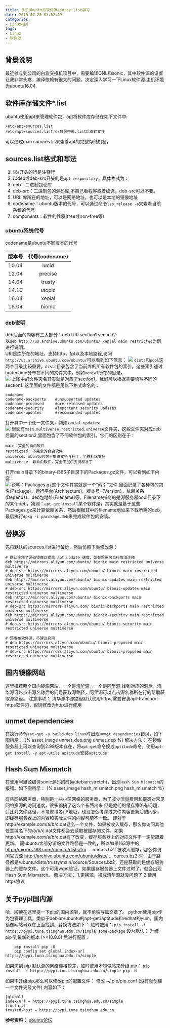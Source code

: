 ```yaml
---
title: 关于Ubuntu的软件源source.list学习
date: 2019-07-25 03:02:19
categories: 
- Linux相关
tags:
- Linux
- 软件源
---
```


## 背景说明
最近参与到公司的白盒交换机项目中，需要编译ONL和sonic，其中软件源的设置让我非常头疼，编译依赖有很大的问题。决定深入学习一下Linux软件源.主机环境为ubuntu16.04.  
<!--more-->

## 软件库存储文件*.list  
ubuntu使用apt来管理软件包，apt将软件库存储在如下文件中:  

```
/etc/apt/sources.list
/etc/apt/sources.list.d/目录中带.list后缀的文件
```
 
可以通过man sources.lis来查看apt的完整存储机制。  

## sources.list格式和写法  
1. 以`#`开头的行是注释行  
2. 以deb或deb-src开头的是`apt respository`，具体格式为：  
  1. deb：二进制包仓库  
  2. deb-src：二进制包的源码库,不自己看程序或者编译，deb-src可以不要。  
  3. URI: 库所在的地址，可以是网络地址，也可以是本地的镜像地址  
  4. codename：ubuntu版本的代号，可以通过命令`lsb_release -a`来查看当前系统的代号  
  5. components：软件的性质(free或non-free等)  

### ubuntu系统代号
codename是ubuntu不同版本的代号

| 版本号 | 代号(codename) |  
| :----: | :--: |  
| 10.04 | lucid |  
| 12.04 | precise |  
| 14.04 | trusty |  
| 14.10 | utopic |  
| 16.04 | xenial |  
| 18.04 | bionic |    

### deb说明
deb后面的内容有三大部分：deb URI section1 section2  
以`deb http://us.archive.ubuntu.com/ubuntu/ xenial main restricted`为例进行说明。  
URI是库所在的地址，支持http，fpt以及本地路径,访问`http://us.archive.ubuntu.com/ubuntu/`可以看到如下信息：
![](https://rancho333.gitee.io/pictures/ubuntu.png)
`dists`和`pool`这两个目录比较重要。`dists`目录包含了当前库的所有软件包的索引。这些索引通过codename分布在不同的文件夹中。例如`xenial`所在的目录。  
![](https://rancho333.gitee.io/pictures/xenial.png)
上图中的文件夹名其实就是对应了section1，我们可以根据需要填写不同的section1.
这里面的文件都是用以下格式命名的：  

```
codename
codename-backports    #unsupported updates
codename-proposed	  #pre-released updates
codename-security	  #important security updates
codename-updates	  #recommanded updates
```

打开其中一个任一文件夹，例如`xenial-updates`:  
![](https://rancho333.gitee.io/pictures/xenial.png)
里面有`main,multiverse,restricted,universe`文件夹，这些文件夹对应deb后面的section2,里面包含了不同软件包的索引。它们的区别在于：  

```
main：完全的自由软件
restricted: 不完全的自由软件
universe: ubuntu官方不提供支持与补丁，全靠社区支持
multiverse: 非自由软件，完全不提供支持和补丁
```

打开main目录下的binary-i386子目录下的Packages.gz文件，可以看到如下内容：  
![](https://rancho333.gitee.io/pictures/packages.png)
说明：Packages.gz这个文件其实就是一个“索引”文件,里面记录了各种包的包名(Package)、运行平台(Architecture)、版本号（Version）、依赖关系(Depends)、deb包地址(Filename)等。Filename指向的是源服务器pool目录下的某个deb。猜测：`apt-get install`某个软件是，其实就是基于这些Packages.gz来计算依赖关系，然后根据其中的filename地址来下载所需的deb，最后执行`dpkg -i pacckage.deb`来完成软件包的安装。  

## 替换源
先将默认的sources.list进行备份，然后仿照下表修改源：  

```
# 默认注释了源码镜像以提高 apt update 速度，如有需要可自行取消注释
deb https://mirrors.aliyun.com/ubuntu/ bionic main restricted universe multiverse
# deb-src https://mirrors.aliyun.com/ubuntu/ bionic main restricted universe multiverse
deb https://mirrors.aliyun.com/ubuntu/ bionic-updates main restricted universe multiverse
# deb-src https://mirrors.aliyun.com/ubuntu/ bionic-updates main restricted universe multiverse
deb https://mirrors.aliyun.com/ubuntu/ bionic-backports main restricted universe multiverse
# deb-src https://mirrors.aliyun.com/ bionic-backports main restricted universe multiverse
deb https://mirrors.aliyun.com/ubuntu/ bionic-security main restricted universe multiverse
# deb-src https://mirrors.aliyun.com/ubuntu/ bionic-security main restricted universe multiverse

# 预发布软件源，不建议启用
# deb https://mirrors.aliyun.com/ubuntu/ bionic-proposed main restricted universe multiverse
# deb-src https://mirrors.aliyun.com/ubuntu/ bionic-proposed main restricted universe multiverse
```

## 国内镜像网站
这里推荐两个国内镜像网站，一个是[清华源](http://mirrors.tuna.tsinghua.edu.cn/)，一个是[阿里源](https://mirrors.aliyun.com/)
找到对应的源后，清华源可以点击源名称后的问号获取源路径，阿里源可以点击源名称所在行的帮助获取源路径。
注意事项：
	清华源中源路径默认使用https,需要安装apt-transport-https软件包，否则修改为http进行使用

## unmet dependencies
在执行命令`apt-get -y build-dep linux`时出现`unmet dependencies`错误，如下图所示：
{% asset_image unmet_dep.png unmet_dep %}
解决方法：
	在镜像服务器上可以查询到2.99版本存在，将`apt-get`命令换成`aptitude`命令，使用`apt-get install -y apt-utils aptitude`安装`aptitude`

## Hash Sum Mismatch
在使用阿里源编译sonic源码的时候(debian:stretch)，出现`Hash Sum Mismatch`的报错。如下图所示：
{% asset_image hash_mismatch.png hash_mismatch %}

有些网络服务商，特别是一些小区网络的服务商，为了减少流量费用和提高对常见网络资源的访问速度，很多都搞了这么个东西出来
但是他们的缓存策略有问题，只比对文件路径，不考虑域名/IP地址，也没怎么考虑过文件内容更新后的同步，即缓存服务器上的内容和实际文件的内容可能不一致。
即对于http://example.com/a/b/c.dat这么一个文件，如果被收入缓存，那么你访问其他任意域名下的/a/b/c.dat文件都会去读取被缓存的文件。如果http://example.com/a/b/c.dat有了改变，缓存服务器上的对应文件不一定能跟着更新。
而ubuntu大部分源的文件路径是一致的，所以如果163源中的 http://mirrors.163.com/ubuntu/dists/tru ... ources.bz2 被收入缓存，那么你访问官方源 http://archive.ubuntu.com/ubuntu/dists/ ... ources.bz2 时，由于路径都是/ubuntu/dists/trusty/main/source/Sources.bz2，还是获取的是缓存服务器上的缓存文件。这个可用wget验证。如果缓存服务器上文件过时了，就会出现Hash Sum Mismatch。
解决方法：
	1.更换源，换成清华源就没问题了
	2.使用https协议

## 关于pypi国内源
哈，顺便在这里提一下pip的国内源啦，就不单独写篇文章了。
python使用pip作为包管理工具，类似于debian/ubuntu的apt-get/aptitude和redhat的yum。国内镜像网站可以在上面找到。替换方法如下：
临时使用：
	`pip install -i https://pypi.tuna.tsinghua.edu.cn/simple some-package`
设为默认：
升级 pip 到最新的版本 (>=10.0.0) 后进行配置：
```
	pip install pip -U
	pip config set global.index-url https://pypi.tuna.tsinghua.edu.cn/simple
```
如果您到 pip 默认源的网络连接较差，临时使用本镜像站来升级 pip：
`pip install -i https://pypi.tuna.tsinghua.edu.cn/simple pip -U`

如果不升级pip,那么可以修改pip的配置文件：
修改 ~/.pip/pip.conf (没有就创建一个文件夹及文件)
内容如下：
```
[global]
index-url = https://pypi.tuna.tsinghua.edu.cn/simple
[install]
trusted-host = https://pypi.tuna.tsinghua.edu.cn
```

**参考资料：**
[ubuntu论坛](https://forum.ubuntu.org.cn/viewtopic.php?t=465499)

